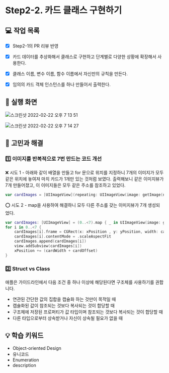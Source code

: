 # Step2-2. 카드 클래스 구현하기

## 💻 작업 목록

- [x] Step2-1의 PR 리뷰 반영
- [x] 카드 데이터를 추상화해서 클래스로 구현하고 단계별로 다양한 상황에 확장해서 사용한다.
- [x] 클래스 이름, 변수 이름, 함수 이름에서 자신만의 규칙을 만든다.
- [x] 임의의 카드 객체 인스턴스를 하나 만들어서 출력한다.


## 📱 실행 화면

![스크린샷 2022-02-22 오후 7 13 51](https://user-images.githubusercontent.com/95578975/155111167-6239d71c-6475-4464-a4ff-5ec0f49e5d5e.png)

![스크린샷 2022-02-22 오후 7 14 27](https://user-images.githubusercontent.com/95578975/155111271-6786f267-eae1-4b85-b3f2-350a8b3933cf.png)

## 🤔 고민과 해결

### 1️⃣ 이미지를 반복적으로 7번 만드는 코드 개선

❌ 시도 1 - 아래와 같이 배열을 만들고 for 문으로 위치를 지정하니 7개의 이미지가 모두 같은 위치에 놓여져 마치 카드가 1개만 있는 것처럼 보였다. 출력해보니 같은 이미지뷰가 7개 만들어졌고, 이 이미지들은 모두 같은 주소를 참조하고 있었다. 

```swift
var cardImages = [UIImageView](repeating: UIImageView(image: getImage(name: "card-back")), count: 7)
```



⭕️ 시도 2 - map을 사용하여 해결하니 모두 다른 주소를 갖는 이미지뷰가 7개 생성되었다. 

```swift
var cardImages: [UIImageView] = (0..<7).map { _ in UIImageView(image: getImage(name: "card-back")) }
for i in 0..<7 {
    cardImages[i].frame = CGRect(x: xPosition , y: yPosition, width: cardWidth, height: cardHeight)
    cardImages[i].contentMode = .scaleAspectFit
    cardImages.append(cardImages[i])
    view.addSubview(cardImages[i])
    xPosition += (cardWidth + cardOffset)
}
```

### 2️⃣ Struct vs Class

애플은 가이드라인에서 다음 조건 중 하나 이상에 해당된다면 구조체를 사용하기를 권합니다. 

- 연관된 간단한 값의 집합을 캡슐화 하는 것만이 목적일 때 
- 캡슐화된 값이 참조되는 것보다 복사되는 것이 합당할 때
- 구조체에 저장된 프로퍼티가 값 타입이며 참조되는 것보다 복사되는 것이 합당할 때
- 다른 타입으로부터 상속받거나 자신이 상속될 필요가 없을 때 

## 💡 학습 키워드

- Object-oriented Design
- 유니코드
- Enumeration
- description
